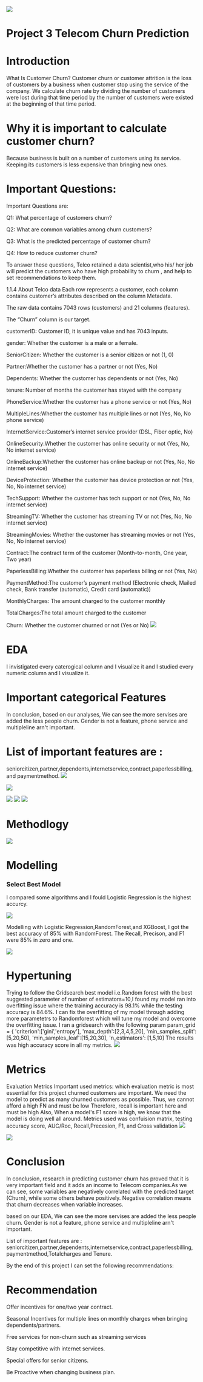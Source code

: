 

![](images/churn.jpg)

# Project 3 Telecom Churn Prediction


  # Introduction
  
  What Is Customer Churn?
Customer churn or customer attrition is the loss of customers by a business when customer stop using the service of the company. We calculate churn rate by dividing the number of customers were lost during that time period by the number of customers were existed at the beginning of that time period.

# Why it is important to calculate customer churn?
Because business is built on a number of customers using its service. Keeping its customers is less expensive than bringing new ones.

  # Important Questions:

Important Questions are:

Q1: What percentage of customers churn?

Q2: What are common variables among churn customers?

Q3: What is the predicted percentage of customer churn?

Q4: How to reduce customer churn?

To answer these questions, Telco retained a data scientist,who his/ her job will predict the customers who have high probability to churn , and help to set recommendations to keep them.

1.1.4  About Telco data
Each row represents a customer, each column contains customer’s attributes described on the column Metadata.

The raw data contains 7043 rows (customers) and 21 columns (features).

The “Churn” column is our target.

customerID: Customer ID, it is unique value and has 7043 inputs.

gender: Whether the customer is a male or a female.

SeniorCitizen: Whether the customer is a senior citizen or not (1, 0)

Partner:Whether the customer has a partner or not (Yes, No)

Dependents: Whether the customer has dependents or not (Yes, No)

tenure: Number of months the customer has stayed with the company

PhoneService:Whether the customer has a phone service or not (Yes, No)

MultipleLines:Whether the customer has multiple lines or not (Yes, No, No phone service)

InternetService:Customer’s internet service provider (DSL, Fiber optic, No)

OnlineSecurity:Whether the customer has online security or not (Yes, No, No internet service)

OnlineBackup:Whether the customer has online backup or not (Yes, No, No internet service)

DeviceProtection: Whether the customer has device protection or not (Yes, No, No internet service)

TechSupport: Whether the customer has tech support or not (Yes, No, No internet service)

StreamingTV: Whether the customer has streaming TV or not (Yes, No, No internet service)

StreamingMovies: Whether the customer has streaming movies or not (Yes, No, No internet service)

Contract:The contract term of the customer (Month-to-month, One year, Two year)

PaperlessBilling:Whether the customer has paperless billing or not (Yes, No)

PaymentMethod:The customer’s payment method (Electronic check, Mailed check, Bank transfer (automatic), Credit card (automatic))

MonthlyCharges: The amount charged to the customer monthly

TotalCharges:The total amount charged to the customer

Churn: Whether the customer churned or not (Yes or No)
![](images/pie.png)

 # EDA 
 I invistigated every caterogical column and I visualize it and I studied every numeric column and I visualize it.
 
 # Important categorical Features
In conclusion, based on our analyses, We can see the more servises are added the less people churn. Gender is not a feature, phone service and multipleline arn't important.

# List of important features are :
seniorcitizen,partner,dependents,internetservice,contract,paperlessbilling, and paymentmethod.
 ![](images/payment.png)
 
![](images/internet.png)

![](images/payment.png)
![](images/numeroc.png)
![](images/contract.png)


 # Methodlogy 
 
 ![](images/methodlogy.png)
 
 # Modelling
 
### Select Best Model
I compared some algorithms and I fould Logistic Regression is the highest accurcy.

![](images/algorithm.png)

Modelling with Logistic Regression,RandomForest,and XGBoost, I got the best accuracy of 85% with RandomForest. The Recall, Precison, and F1 were 85% in zero and one.


![](images/logistic.png)

 
# Hypertuning
Trying to follow the Gridsearch best model i.e.Random forest with the best suggested parameter of number of estimators=10,I found my model ran into overfitting issue where the training accuracy is 98.1% while the testing accuracy is 84.6%. I can fix the overfitting of my model through adding more parametetrs to Randomforest which will tune my model and overcome the overfitting issue. I ran a gridsearch  with the following param
param_grid = {
     'criterion':['gini','entropy'],
    'max_depth':[2,3,4,5,20],
    'min_samples_split':[5,20,50],
    'min_samples_leaf':[15,20,30],
    'n_estimators': [1,5,10]
    The results was high accuracy score in all my metrics.
 ![](images/feature.png)
 
 
 # Metrics
 Evaluation Metrics
Important used metrics: which evaluation metric is most essential for this project 
churned customers are important. We need the model to predict as many churned customers as possible.
Thus, we cannot afford a high FN and must be low
Therefore, recall is important here and must be high
Also, When a model's F1 score is high, we know that the model is doing well all around.
 Metrics used was confuision matrix, testing accuracy score, AUC/Roc, Recall,Precesion, F1, and Cross validation
  ![](images/confusion.png)
  
   ![](images/Roc.png)
 # Conclusion
In conclusion, research in predicting customer churn has proved that it is very important field and it adds an income to Telecom companies.As we can see, some variables are negatively correlated with the predicted target (Churn), while some others behave positively. Negative correlation means that churn decreases when variable increases.

based on our EDA, We can see the more servises are added the less people churn. Gender is not a feature, phone service and multipleline arn't important.

List of important features are :
seniorcitizen,partner,dependents,internetservice,contract,paperlessbilling, paymentmethod,Totalcharges and Tenure.

By the end of this project I can set the following recommendations:

# Recommendation
Offer incentives for one/two year contract.

Seasonal Incentives for multiple lines on monthly charges when bringing dependents/partners.

Free services for non-churn such as streaming services

Stay competitive with internet services.

Special offers for senior citizens.

Be Proactive when changing business plan.




